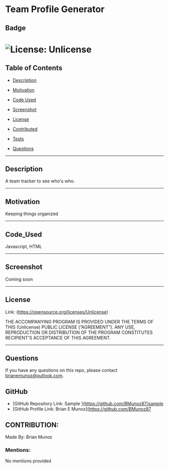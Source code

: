 # Team Profile Generator 
  
  ## Badge

  # ![License: Unlicense](https://img.shields.io/badge/license-Unlicense-brightgreen.svg)

  ## Table of Contents

  * [Description](#description)
  
  * [Motivation](#motivation)

  * [Code Used](#code_used)

  * [Screenshot](#screenshot)

  * [License](#license)

  * [Contributed](#contributed)

  * [Tests](#tests)

  * [Questions](#questions)

  ---

  ## Description

  A team tracker to see who's who.

  ---

  ## Motivation

  Keeping things organized

  ---

  ## Code_Used

  Javascript, HTML

  ---

  ## Screenshot

  Coming soon

  ---

  ## License

  Link: (https://opensource.org/licenses/Unlicense)

  THE ACCOMPANYING PROGRAM IS PROVIDED UNDER THE TERMS OF THIS (Unlicense) PUBLIC LICENSE (“AGREEMENT”). ANY USE, REPRODUCTION OR DISTRIBUTION OF THE PROGRAM CONSTITUTES RECIPIENT'S ACCEPTANCE OF THIS AGREEMENT.

  ---

  ## Questions

  If you have any questions on this repo, please contact brianemunoz@outlook.com.

  ## GitHub

  * [GitHub Repository Link: Sample ](https://github.com/BMunoz87/sample
  * [GitHub Profile Link: Brian E Munoz](https://github.com/BMunoz87

  ## CONTRIBUTION:

  Made By: Brian Munoz

  ### Mentions: 

  No mentions provided